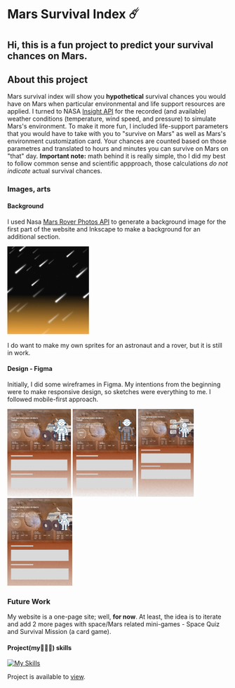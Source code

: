 # Mars Survival Index :comet:
## Hi, this is a fun project to predict your survival chances on Mars.
## About this project
Mars survival index will show you **hypothetical** survival chances you would have on Mars when particular environmental and life support resources are applied. 
I turned to NASA [Insight API](https://api.nasa.gov/) for the recorded (and available) weather conditions (temperature, wind speed, and pressure) to simulate Mars's environment. To make it more fun, I included life-support parameters that you would have to take with you to "survive on Mars" as well as Mars's environment customization card.
Your chances are counted based on those parametres and translated to hours and minutes you can survive on Mars on "that" day. 
**Important note:** math behind it is really simple, tho I did my best to follow common sense and scientific appproach, those calculations *do not indicate* actual survival chances.

### Images, arts
#### Background
I used Nasa [Mars Rover Photos API](https://api.nasa.gov/) to generate a background image for the first part of the website and Inkscape to make a background for an additional section.

<img src="/public/assets/mars-survival-index-back.png" alt="background-image-2" width="auto" height="200">

I do want to make my own sprites for an astronaut and a rover, but it is still in work.

#### Design - Figma
Initially, I did some wireframes in Figma. My intentions from the beginning were to make responsive design, so sketches were everything to me. I followed mobile-first approach.

<div display="flex" gap="10">
    <img src="/public/assets/readme-img/1.png" width="auto" height="200"/>
    <img src="/public/assets/readme-img/2.png" width="auto" height="200"/>
    <img src="/public/assets/readme-img/3.png" width="auto" height="200"/>
    <img src="/public/assets/readme-img/4.png" width="auto" height="200"/>
</div>

### Future Work
My website is a one-page site; well, **for now**. At least, the idea is to iterate and add 2 more pages with space/Mars related mini-games - Space Quiz and Survival Mission (a card game).

#### Project(my🙋🏻‍♀️) skills
[![My Skills](https://skillicons.dev/icons?i=react,js,html,css,figma)](https://skillicons.dev)

Project is available to [view](https://jnannni.github.io/mars-survival-index/).